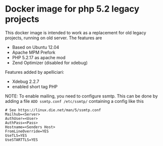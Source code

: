 # Docker image for php 5.2 legacy projects
This docker image is intended to work as a replacement for old legacy projects, running on old server.
The features are
* Based on Ubuntu 12.04
* Apache MPM Prefork
* PHP 5.2.17 as apache mod
* Zend Optimizer (disabled for xdebug)

Features added by apelliciari:
* Xdebug 2.2.7
* enabled short tag PHP

NOTE: To enable mailing, you need to configure ssmtp. This can be done by adding a file `ADD ssmtp.conf /etc/ssmtp/` containing a config like this
```
# See https://linux.die.net/man/5/ssmtp.conf
Mailhub=<Server>
AuthUser=<User>
AuthPass=<Pass>
Hostname=<Senders Host>
FromLineOverride=YES
UseTLS=YES
UseSTARTTLS=YES
```
